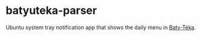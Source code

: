 # batyuteka-parser

Ubuntu system tray notification app that shows the daily menu in [Baty-Téka][1].

[1]: http://batyuteka.hu

